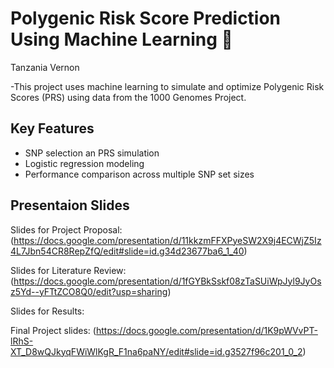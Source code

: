 # Polygenic Risk Score Prediction Using Machine Learning 🧬

Tanzania Vernon

-This project uses machine learning to simulate and optimize Polygenic Risk Scores (PRS) using data from the 1000 Genomes Project.

## Key Features 
- SNP selection an PRS simulation
- Logistic regression modeling
- Performance comparison across multiple SNP set sizes


## Presentaion Slides 

Slides for Project Proposal:(https://docs.google.com/presentation/d/11kkzmFFXPyeSW2X9j4ECWjZ5Iz4L7Jbn54CR8RepZfQ/edit#slide=id.g34d23677ba6_1_40)

Slides for Literature Review: (https://docs.google.com/presentation/d/1fGYBkSskf08zTaSUiWpJyl9JyOsz5Yd--yFTtZCO8Q0/edit?usp=sharing)

Slides for Results: 

Final Project slides: (https://docs.google.com/presentation/d/1K9pWVvPT-lRhS-XT_D8wQJkyqFWiWlKgR_F1na6paNY/edit#slide=id.g3527f96c201_0_2)
